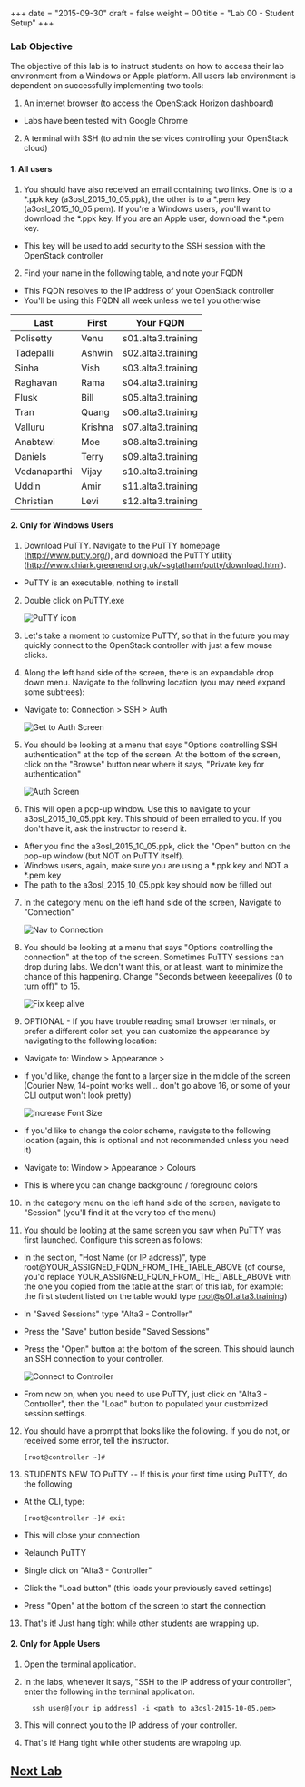 +++
date = "2015-09-30"
draft = false
weight = 00
title = "Lab 00 - Student Setup"
+++

### Lab Objective

The objective of this lab is to instruct students on how to access their lab environment from a Windows or Apple platform. All users lab environment is dependent on successfully implementing two tools:

1. An internet browser (to access the OpenStack Horizon dashboard)
 * Labs have been tested with Google Chrome

2. A terminal with SSH (to admin the services controlling your OpenStack cloud)

#### 1. All users

1. You should have also received an email containing two links. One is to a *.ppk key (a3osl_2015_10_05.ppk), the other is to a *.pem key (a3osl_2015_10_05.pem). If you're a Windows users, you'll want to download the *.ppk key. If you are an Apple user, download the *.pem key.
 * This key will be used to add security to the SSH session with the OpenStack controller

2. Find your name in the following table, and note your FQDN
 * This FQDN resolves to the IP address of your OpenStack controller
 * You'll be using this FQDN all week unless we tell you otherwise

Last | First | Your FQDN
--- | --- | ---
Polisetty | Venu | s01.alta3.training
Tadepalli | Ashwin | s02.alta3.training
Sinha | Vish | s03.alta3.training
Raghavan | Rama | s04.alta3.training
Flusk | Bill | s05.alta3.training
Tran | Quang | s06.alta3.training
Valluru | Krishna | s07.alta3.training
Anabtawi | Moe | s08.alta3.training
Daniels | Terry | s09.alta3.training
Vedanaparthi | Vijay | s10.alta3.training
Uddin | Amir | s11.alta3.training
Christian | Levi | s12.alta3.training
 
#### 2. Only for Windows Users

1. Download PuTTY. Navigate to the PuTTY homepage (http://www.putty.org/), and download the PuTTY utility (http://www.chiark.greenend.org.uk/~sgtatham/putty/download.html).
 * PuTTY is an executable, nothing to install
 
2. Double click on PuTTY.exe
 
    ![PuTTY icon](https://i.imgur.com/xJKZ9oE.jpg)
  
3. Let's take a moment to customize PuTTY, so that in the future you may quickly connect to the OpenStack controller with just a few mouse clicks.

4. Along the left hand side of the screen, there is an expandable drop down menu. Navigate to the following location (you may need expand some subtrees):
 * Navigate to: Connection > SSH > Auth
 
    ![Get to Auth Screen](https://i.imgur.com/NKEBP00.jpg)
 
5. You should be looking at a menu that says "Options controlling SSH authentication" at the top of the screen. At the bottom of the screen, click on the "Browse" button near where it says, "Private key for authentication"

    ![Auth Screen](https://i.imgur.com/PRDSNFh.jpg)

6. This will open a pop-up window. Use this to navigate to your a3osl_2015_10_05.ppk key. This should of been emailed to you. If you don't have it, ask the instructor to resend it.
 * After you find the a3osl_2015_10_05.ppk, click the "Open" button on the pop-up window (but NOT on PuTTY itself).
 * Windows users, again, make sure you are using a *.ppk key and NOT a *.pem key
 * The path to the a3osl_2015_10_05.ppk key should now be filled out
  
7. In the category menu on the left hand side of the screen, Navigate to "Connection"
 
    ![Nav to Connection](https://i.imgur.com/X0ONv5h.jpg)

8. You should be looking at a menu that says "Options controlling the connection" at the top of the screen. Sometimes PuTTY sessions can drop during labs. We don't want this, or at least, want to minimize the chance of this happening. Change "Seconds between keeepalives (0 to turn off)" to 15.

    ![Fix keep alive](https://i.imgur.com/0QVG2hA.jpg)

9. OPTIONAL - If you have trouble reading small browser terminals, or prefer a different color set, you can customize the appearance by navigating to the following location:
 * Navigate to: Window > Appearance >
 * If you'd like, change the font to a larger size in the middle of the screen (Courier New, 14-point works well... don't go above 16, or some of your CLI output won't look pretty)
 
    ![Increase Font Size](https://i.imgur.com/0QVG2hA.jpg) 
 
 * If you'd like to change the color scheme, navigate to the following location (again, this is optional and not recommended unless you need it)
 * Navigate to: Window > Appearance > Colours
 * This is where you can change background / foreground colors

10. In the category menu on the left hand side of the screen, navigate to "Session" (you'll find it at the very top of the menu)

11. You should be looking at the same screen you saw when PuTTY was first launched. Configure this screen as follows:
 * In the section, "Host Name (or IP address)", type root@YOUR_ASSIGNED_FQDN_FROM_THE_TABLE_ABOVE (of course, you'd replace YOUR_ASSIGNED_FQDN_FROM_THE_TABLE_ABOVE with the one you copied from the table at the start of this lab, for example: the first student listed on the table would type root@s01.alta3.training)
 * In "Saved Sessions" type "Alta3 - Controller"
 * Press the "Save" button beside "Saved Sessions"
 * Press the "Open" button at the bottom of the screen. This should launch an SSH connection to your controller.
   
    ![Connect to Controller](https://i.imgur.com/uCNBKqH.jpg)

 * From now on, when you need to use PuTTY, just click on "Alta3 - Controller", then the "Load" button to populated your customized session settings.
	

12. You should have a prompt that looks like the following. If you do not, or received some error, tell the instructor.

    ```
	[root@controller ~]#
	```

13. STUDENTS NEW TO PuTTY -- If this is your first time using PuTTY, do the following
 * At the CLI, type:
    
	```
	[root@controller ~]# exit
	```
	
 * This will close your connection
 * Relaunch PuTTY
 * Single click on "Alta3 - Controller"
 * Click the "Load button" (this loads your previously saved settings)
 * Press "Open" at the bottom of the screen to start the connection

13. That's it! Just hang tight while other students are wrapping up.

 
#### 2. Only for Apple Users

1. Open the terminal application.
2. In the labs, whenever it says, "SSH to the IP address of your controller", enter the following in the terminal application.

    ```
	  ssh user@[your ip address] -i <path to a3osl-2015-10-05.pem>
    ```
	
3. This will connect you to the IP address of your controller.

4. That's it! Hang tight while other students are wrapping up.

## [Next Lab](../01)
